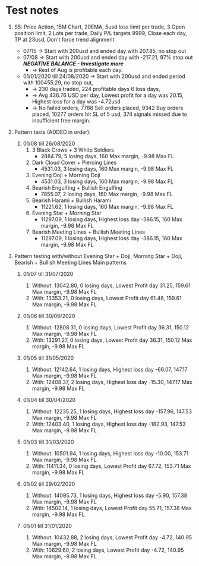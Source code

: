 
# Test notes

1. S5: Price Action, 15M Chart, 20EMA, 5usd loss limit per trade, 3 Open position limit, 2 Lots per trade, Daily P/L targets 9999, Close each day, TP at 23usd, Don't force trend alignment
   * 07/15 -> Start with 200usd and ended day with 207.85, no stop out
   * 07/08 -> Start with 200usd and ended day with -217.21, 97% stop out ***NEGATIVE BALANCE - Investigate more***
      * -> Rest of Aug is profitable each day.
   * 01/01/2020 till 24/08/2020 -> Start with 200usd and ended period with 100455.29, no stop out, 
      * -> 230 days traded, 224 profitable days 6 loss days, 
      * -> Avg 436.76 USD per day, Lowest profit for a day was 20.15, Highest loss for a day was -4.72usd
      * -> No failed orders, 7788 Sell orders placed, 9342 Buy orders placed, 10277 orders hit SL of 5 usd, 374 signals missed due to insufficient free margin.
1. Pattern tests (ADDED in order):
   1. 01/08 till 26/08/2020
      1. 3 Black Crows + 3 White Soldiers
         * 2884.79, 5 losing days, 160 Max margin, -9.98 Max FL
      1. Dark Cloud Cover + Piercing Lines
         * 4531.03, 3 losing days, 160 Max margin, -9.98 Max FL
      1. Evening Doji + Morning Doji
         * 4531.03, 3 losing days, 160 Max margin, -9.98 Max FL
      1. Bearish Engulfing + Bullish Engulfing
         * 7855.07, 2 losing days, 160 Max margin, -9.98 Max FL
      1. Bearish Harami + Bullish Harami
         * 11221.62, 1 losing days, 160 Max margin, -9.98 Max FL
      1. Evening Star + Morning Star
         * 11297.09, 1 losing days, Highest loss day -386.15, 160 Max margin, -9.98 Max FL
      1. Bearish Meeting Lines + Bullish Meeting Lines
         * 11297.09, 1 losing days, Highest loss day -386.15, 160 Max margin, -9.98 Max FL
   
1. Pattern testing with/without Evening Star + Doji, Morning Star + Doji, Bearish + Bullish Meeting Lines Main patterns
   1. 01/07 till 31/07/2020
      1. Without: 13042.80, 0 losing days, Lowest Profit day 31.25, 159.61 Max margin, -9.98 Max FL
      1. With: 13353.21, 0 losing days, Lowest Profit day 61.46, 159.61 Max margin, -9.98 Max FL
   
   1. 01/06 till 30/06/2020
      1. Without: 12808.31, 0 losing days, Lowest Profit day 36.31, 150.12 Max margin, -9.98 Max FL
      1. With: 13291.27, 0 losing days, Lowest Profit day 36.31, 150.12 Max margin, -9.98 Max FL
   
   1. 01/05 till 31/05/2020
      1. Without: 12142.64, 1 losing days, Highest loss day -66.07, 147.17 Max margin, -9.98 Max FL
      1. With: 12408.37, 2 losing days, Highest loss day -15.30, 147.17 Max margin, -9.98 Max FL
   
   1. 01/04 till 30/04/2020
      1. Without: 12235.25, 1 losing days, Highest loss day -157.96, 147.53 Max margin, -9.98 Max FL
      1. With: 12403.40, 1 losing days, Highest loss day -182.93, 147.53 Max margin, -9.98 Max FL
   
   1. 01/03 till 31/03/2020
      1. Without: 10501.94, 1 losing days, Highest loss day -10.00, 153.71 Max margin, -9.98 Max FL
      1. With: 11411.34, 0 losing days, Lowest Profit day 67.72, 153.71 Max margin, -9.98 Max FL
   
   1. 01/02 till 29/02/2020
      1. Without: 14095.73, 1 losing days, Highest loss day -5.90, 157.38 Max margin, -9.98 Max FL
      1. With: 14502.14, 1 losing days, Lowest Profit day 55.71, 157.38 Max margin, -9.98 Max FL
   
   1. 01/01 till 31/01/2020
      1. Without: 10432.88, 2 losing days, Lowest Profit day -4.72, 140.95 Max margin, -9.98 Max FL
      1. With: 10629.60, 2 losing days, Lowest Profit day -4.72, 140.95 Max margin, -9.98 Max FL